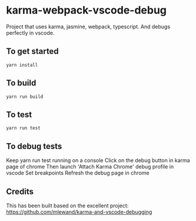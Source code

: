 # karma-webpack-vscode-debug
Project that uses karma, jasmine, webpack, typescript. And debugs perfectly in vscode.

## To get started

    yarn install

## To build

    yarn run build

## To test

    yarn run test

## To debug tests
Keep yarn run test running on a console
Click on the debug button in karma page of chrome
Then launch 'Attach Karma Chrome' debug profile in vscode
Set breakpoints
Refresh the debug page in chrome

## Credits
This has been built based on the excellent project: https://github.com/mlewand/karma-and-vscode-debugging
